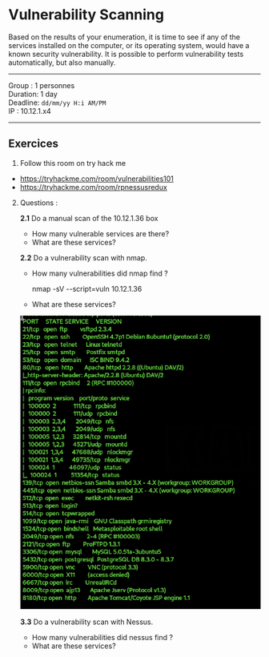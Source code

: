 # Vulnerability Scanning

Based on the results of your enumeration, it is time to see if any of the services installed on the computer, or its operating system, would have a known security vulnerability. It is possible to perform vulnerability tests automatically, but also manually. 

****
Group : 1 personnes  
Duration: 1 day  
Deadline: ``dd/mm/yy H:i AM/PM ``  
IP : 10.12.1.x4
***


## Exercices 
1. Follow this room on try hack me
- https://tryhackme.com/room/vulnerabilities101
- https://tryhackme.com/room/rpnessusredux

2. Questions :  

    **2.1** Do a manual scan of the 10.12.1.36 box  
    - How many vulnerable services are there?  
    - What are these services?

    **2.2** Do a vulnerability scan with nmap. 
    - How many vulnerabilities did nmap find ?
    
    	nmap -sV --script=vuln 10.12.1.36
    	
    - What are these services?

	![](assets/vuln.png)
    	

    **3.3** Do a vulnerability scan with Nessus.
    - How many vulnerabilities did nessus find ?
    - What are these services?
